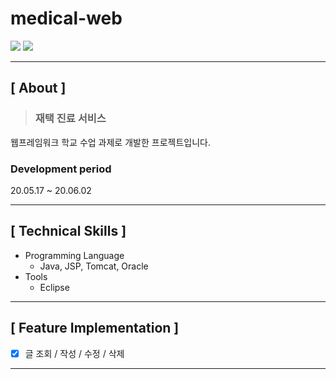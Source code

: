 # medical-web

<img src="https://user-images.githubusercontent.com/79898245/154739439-808f650f-81a6-48d4-ac27-92f00bffbe94.png">

<img src="https://user-images.githubusercontent.com/79898245/154739360-98a0068d-1562-46d1-ad94-a40e35df8951.png">

---

## **[ About ]**
> ### **재택 진료 서비스**
웹프레임워크 학교 수업 과제로 개발한 프로젝트입니다.

### Development period
20.05.17 ~ 20.06.02

---

## **[ Technical Skills ]**

*   Programming Language
    *   Java, JSP, Tomcat, Oracle
*   Tools
    *   Eclipse

---

## **[ Feature Implementation ]**
- [x] 글 조회 / 작성 / 수정 / 삭제

---

